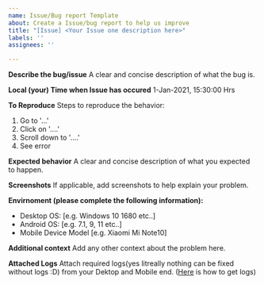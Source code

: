 ```yaml
---
name: Issue/Bug report Template
about: Create a Issue/bug report to help us improve
title: "[Issue] <Your Issue one description here>"
labels: ''
assignees: ''

---
```


**Describe the bug/issue**
A clear and concise description of what the bug is.

**Local (your) Time when Issue has occured**
1-Jan-2021, 15:30:00 Hrs

**To Reproduce**
Steps to reproduce the behavior:
1. Go to '...'
2. Click on '....'
3. Scroll down to '....'
4. See error

**Expected behavior**
A clear and concise description of what you expected to happen.

**Screenshots**
If applicable, add screenshots to help explain your problem.

**Envirnoment (please complete the following information):**
 - Desktop OS: [e.g. Windows 10 1680 etc..]
 - Android OS: [e.g. 7.1, 9, 11 etc..]
 - Mobile Device Model [e.g. Xiaomi Mi Note10]

**Additional context**
Add any other context about the problem here.

**Attached Logs**
Attach required logs(yes litreally nothing can be fixed without logs :D) from your Dektop and Mobile end. ([Here](https://github.com/ShootingKing-AM/PhoneVR#issue--bug-reporting) is how to get logs)
